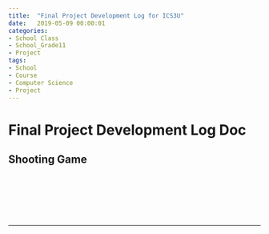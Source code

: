 ```yaml
---
title:  "Final Project Development Log for ICS3U"
date:   2019-05-09 00:00:01
categories:
- School Class
- School_Grade11
- Project
tags:
- School
- Course
- Computer Science
- Project
---
```

<h1>Final Project Development Log Doc</h1>

## Shooting Game<br><br>
   <pre>
   
   </pre>
<br>
<hr>
